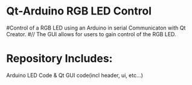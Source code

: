 # Qt-Arduino RGB LED Control

#Control of a RGB LED using an Arduino in serial Communicaton with Qt Creator.
#// The GUI allows for users to gain control of the RGB LED.

# Repository Includes: 
Arduino LED Code
& Qt GUI code(incl header, ui, etc...)
